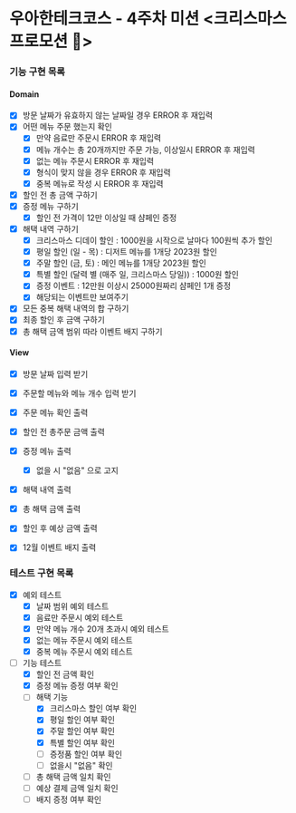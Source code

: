 # 우아한테크코스 - 4주차 미션 <크리스마스 프로모션 🎄>

### 기능 구현 목록

#### Domain

- [x] 방문 날짜가 유효하지 않는 날짜일 경우 ERROR 후 재입력
- [x] 어떤 메뉴 주문 했는지 확인
  - [x] 만약 음료만 주문시 ERROR 후 재입력
  - [x] 메뉴 개수는 총 20개까지만 주문 가능, 이상일시 ERROR 후 재입력
  - [x] 없는 메뉴 주문시 ERROR 후 재입력
  - [x] 형식이 맞지 않을 경우 ERROR 후 재입력
  - [x] 중복 메뉴로 작성 시 ERROR 후 재입력
- [x] 할인 전 총 금액 구하기
- [x] 증정 메뉴 구하기
  - [x] 할인 전 가격이 12만 이상일 때 샴페인 증정
- [x] 해택 내역 구하기
  - [x] 크리스마스 디데이 할인 : 1000원을 시작으로 날마다 100원씩 추가 할인
  - [x] 평일 할인 (일 - 목) : 디저트 메뉴를 1개당 2023원 할인
  - [x] 주말 할인 (금, 토) : 메인 메뉴를 1개당 2023원 할인
  - [x] 특별 할인 (달력 별 (매주 일, 크리스마스 당일)) : 1000원 할인
  - [x] 증정 이벤트 : 12만원 이상시 25000원짜리 샴페인 1개 증정
  - [x] 해당되는 이벤트만 보여주기
- [x] 모든 중복 해택 내역의 합 구하기
- [x] 최종 할인 후 금액 구하기
- [x] 총 해택 금액 범위 따라 이벤트 배지 구하기

#### View

- [x] 방문 날짜 입력 받기
- [x] 주문할 메뉴와 메뉴 개수 입력 받기

- [x] 주문 메뉴 확인 출력
- [x] 할인 전 총주문 금액 출력
- [x] 증정 메뉴 출력
  - [x] 없을 시 "없음" 으로 고지
- [x] 해택 내역 출력
- [x] 총 해택 금액 출력
- [x] 할인 후 예상 금액 출력
- [x] 12월 이벤트 배지 출력

### 테스트 구현 목록

- [x] 예외 테스트
  - [x] 날짜 범위 예외 테스트
  - [x] 음료만 주문시 예외 테스트
  - [x] 만약 메뉴 개수 20개 초과시 예외 테스트
  - [x] 없는 메뉴 주문시 예외 테스트
  - [x] 중복 메뉴 주문시 예외 테스트
- [ ] 기능 테스트
  - [x] 할인 전 금액 확인
  - [x] 증정 메뉴 증정 여부 확인
  - [ ] 해택 기능
    - [x] 크리스마스 할인 여부 확인
    - [x] 평일 할인 여부 확인
    - [x] 주말 할인 여부 확인
    - [x] 특별 할인 여부 확인
    - [ ] 증정품 할인 여부 확인
    - [ ] 없을시 "없음" 확인
  - [ ] 총 해택 금액 일치 확인
  - [ ] 예상 결제 금액 일치 확인
  - [ ] 배지 증정 여부 확인
